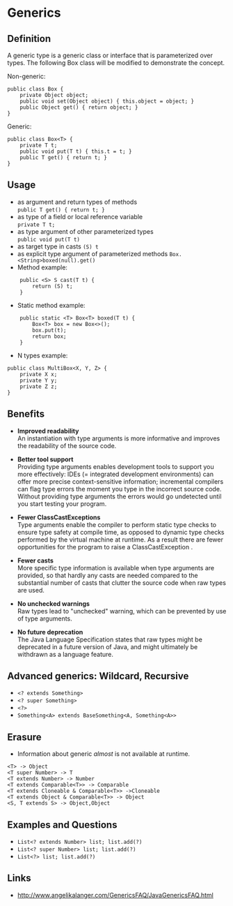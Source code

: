 # Generics

## Definition
A generic type is a generic class or interface that is parameterized over types. The following Box class will be modified to demonstrate the concept.  

Non-generic:
```
public class Box {
    private Object object;
    public void set(Object object) { this.object = object; }
    public Object get() { return object; }
}
```

Generic:
```
public class Box<T> {
    private T t;
    public void put(T t) { this.t = t; }
    public T get() { return t; }
}
```

## Usage

* as argument and return types of methods  
```public T get() { return t; }```
* as type of a field or local reference variable  
 ```private T t;```
* as type argument of other parameterized types  
```public void put(T t)```
* as target type in casts 
```(S) t```
* as explicit type argument of parameterized methods
```Box.<String>boxed(null).get()```
* Method example:
```
    public <S> S cast(T t) {
        return (S) t;
    } 
```
* Static method example:
```
    public static <T> Box<T> boxed(T t) {
        Box<T> box = new Box<>();
        box.put(t);
        return box;
    } 
```
* N types example:
```
public class MultiBox<X, Y, Z> {
    private X x;
    private Y y;
    private Z z;
}
```

## Benefits
* **Improved readability**  
An instantiation with type arguments is more informative and improves the readability of the source code.
 
* **Better tool support**  
Providing type arguments enables development tools to support you more effectively: IDEs (= integrated development environments) can offer more precise context-sensitive information; incremental compilers can flag type errors the moment you type in the incorrect source code.  Without providing type arguments the errors would  go undetected until you start testing your program.
 
* **Fewer ClassCastExceptions**  
Type arguments enable the compiler to perform static type checks to ensure type safety at compile time, as opposed to dynamic type checks performed by the virtual machine at runtime.  As a result there are fewer opportunities for the program to raise a ClassCastException .

* **Fewer casts**  
More specific type information is available when type arguments are provided, so that hardly any casts are needed compared to the substantial number of casts that clutter the source code when raw types are used.

* **No unchecked warnings**  
Raw types lead to "unchecked" warning, which can be prevented by use of type arguments.

* **No future deprecation**  
The Java Language Specification states that raw types might be deprecated in a future version of Java, and might ultimately be withdrawn as a language feature.

## Advanced generics: Wildcard, Recursive
* ```<? extends Something>``` 
* ```<? super Something>```
* ```<?>``` 
* ```Something<A> extends BaseSomething<A, Something<A>>```

## Erasure
* Information about generic *almost* is not available at runtime.  
```
<T> -> Object  
<T super Number> -> T  
<T extends Number> -> Number  
<T extends Comparable<T>> -> Comparable
<T extends Cloneable & Comparable<T>> ->Cloneable
<T extends Object & Comparable<T>> -> Object
<S, T extends S> -> Object,Object
```
  
## Examples and Questions

* ```List<? extends Number> list; list.add(?)```
* ```List<? super Number> list; list.add(?)```
* ```List<?> list; list.add(?)```
  
  
## Links
* http://www.angelikalanger.com/GenericsFAQ/JavaGenericsFAQ.html